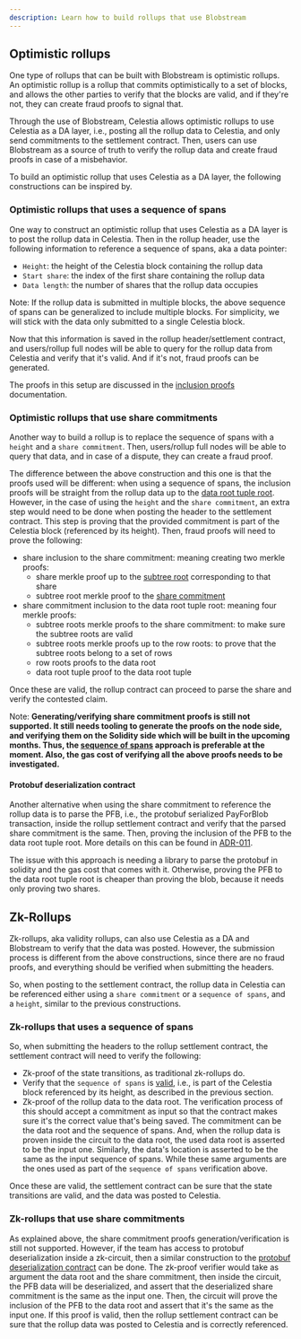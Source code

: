```yaml
---
description: Learn how to build rollups that use Blobstream
---
```


## Optimistic rollups

One type of rollups that can be built with Blobstream is optimistic rollups.
An optimistic rollup is a rollup that commits optimistically to a set of blocks,
and allows the other parties to verify that the blocks are valid,
and if they're not, they can create fraud proofs to signal that.

Through the use of Blobstream, Celestia allows optimistic rollups to use Celestia as a DA layer,
i.e., posting all the rollup data to Celestia, and only send commitments to the settlement contract.
Then,
users can use Blobstream as a source of truth to verify the rollup data
and create fraud proofs in case of a misbehavior.

To build an optimistic rollup that uses Celestia as a DA layer, the following constructions can be inspired by.

### Optimistic rollups that uses a sequence of spans

One way to construct an optimistic rollup that uses Celestia as a DA layer is to post the rollup data in Celestia.
Then in the rollup header, use the following information to reference a sequence of spans, aka a data pointer:

- `Height`: the height of the Celestia block containing the rollup data
- `Start share`: the index of the first share containing the rollup data
- `Data length`: the number of shares that the rollup data occupies

Note:
If the rollup data is submitted in multiple blocks,
the above sequence of spans can be generalized to include multiple blocks.
For simplicity, we will stick with the data only submitted to a single Celestia block.

Now that this information is saved in the rollup header/settlement contract,
and users/rollup full nodes will be able to query for the rollup data from Celestia and verify that it's valid.
And if it's not, fraud proofs can be generated.

The proofs in this setup are discussed in the [inclusion proofs](https://github.com/celestiaorg/blobstream-contracts/blob/master/docs/inclusion-proofs.md) documentation.

### Optimistic rollups that use share commitments

Another way to build a rollup is to replace the sequence of spans with a `height` and a `share commitment`.
Then, users/rollup full nodes will be able to query that data, and in case of a dispute, they can create a fraud proof.

The difference between the above construction and this one is that the proofs used will be different:
when using a sequence of spans,
the inclusion proofs will be straight from the rollup data up to the [data root tuple root](https://github.com/celestiaorg/blobstream-contracts/blob/master/README.md#how-it-works).
However, in the case of using the `height` and the `share commitment`,
an extra step would need to be done when posting the header to the settlement contract.
This step is proving that the provided commitment is part of the Celestia block (referenced by its height).
Then, fraud proofs will need to prove the following:

- share inclusion to the share commitment: meaning creating two merkle proofs:
  - share merkle proof up to the [subtree root](https://celestiaorg.github.io/celestia-app/specs/data_square_layout.html#blob-share-commitment-rules)
    corresponding to that share
  - subtree root merkle proof to the [share commitment](https://celestiaorg.github.io/celestia-app/specs/data_square_layout.html#blob-share-commitment-rules)
- share commitment inclusion to the data root tuple root: meaning four merkle proofs:
  - subtree roots merkle proofs to the share commitment: to make sure the subtree roots are valid
  - subtree roots merkle proofs up to the row roots: to prove that the subtree roots belong to a set of rows
  - row roots proofs to the data root
  - data root tuple proof to the data root tuple

Once these are valid, the rollup contract can proceed to parse the share and verify the contested claim.

Note: **Generating/verifying share commitment proofs is still not supported.
It still needs tooling to generate the proofs on the node side,
and verifying them on the Solidity side which will be built in the upcoming months.
Thus, the [sequence of spans](#optimistic-rollups-that-uses-a-sequence-of-spans) approach is preferable at the moment.
Also, the gas cost of verifying all the above proofs needs to be investigated.**

#### Protobuf deserialization contract

Another alternative when using the share commitment to reference the rollup data is to parse the PFB,
i.e., the protobuf serialized PayForBlob transaction,
inside the rollup settlement contract and verify that the parsed share commitment is the same.
Then, proving the inclusion of the PFB to the data root tuple root.
More details on this can be found in [ADR-011](https://github.com/celestiaorg/celestia-app/blob/main/docs/architecture/adr-011-optimistic-blob-size-independent-inclusion-proofs-and-pfb-fraud-proofs.md). 

The issue with this approach is needing a library to parse the protobuf in solidity and the gas cost that comes with it.
Otherwise, proving the PFB to the data root tuple root is cheaper than proving the blob,
because it needs only proving two shares.

## Zk-Rollups

Zk-rollups, aka validity rollups, can also use Celestia as a DA and Blobstream to verify that the data was posted.
However, the submission process is different from the above constructions,
since there are no fraud proofs, and everything should be verified when submitting the headers.

So, when posting to the settlement contract,
the rollup data in Celestia can be referenced either using a `share commitment` or a `sequence of spans`,
and a `height`, similar to the previous constructions.

### Zk-rollups that uses a sequence of spans

So, when submitting the headers to the rollup settlement contract,
the settlement contract will need to verify the following:

- Zk-proof of the state transitions, as traditional zk-rollups do.
- Verify that the `sequence of spans` is [valid](https://github.com/celestiaorg/blobstream-contracts/blob/master/docs/inclusion-proofs.md),
  i.e., is part of the Celestia block referenced by its height,
  as described in the previous section.
- Zk-proof of the rollup data to the data root.
  The verification process of this should accept a commitment as input
  so that the contract makes sure it's the correct value that's being saved.
  The commitment can be the data root and the sequence of spans.
  And, when the rollup data is proven inside the circuit to the data root,
  the used data root is asserted to be the input one.
  Similarly, the data's location is asserted to be the same as the input sequence of spans.
  While these same arguments are the ones used as part of the `sequence of spans` verification above.

Once these are valid, the settlement contract can be sure that the state transitions are valid,
and the data was posted to Celestia.

### Zk-rollups that use share commitments

As explained above, the share commitment proofs generation/verification is still not supported.
However, if the team has access to protobuf deserialization inside a zk-circuit,
then a similar construction to the [protobuf deserialization contract](#protobuf-deserialization-contract) can be done.
The zk-proof verifier would take as argument the data root and the share commitment, then inside the circuit,
the PFB data will be deserialized, and assert that the deserialized share commitment is the same as the input one.
Then, the circuit will prove the inclusion of the PFB to the data root and assert that it's the same as the input one.
If this proof is valid,
then the rollup settlement contract can be sure that the rollup data was posted to Celestia and is correctly referenced.
